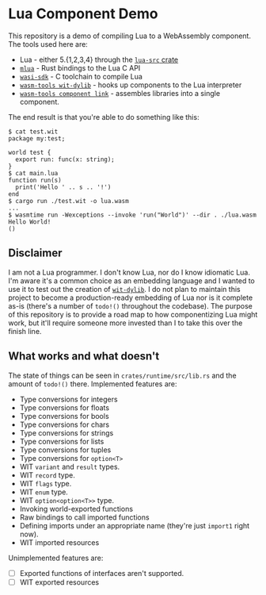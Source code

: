 # Lua Component Demo

This repository is a demo of compiling Lua to a WebAssembly component. The tools
used here are:

* Lua - either 5.{1,2,3,4} through the [`lua-src` crate]
* [`mlua`] - Rust bindings to the Lua C API
* [`wasi-sdk`] - C toolchain to compile Lua
* [`wasm-tools wit-dylib`][`wit-dylib`] - hooks up components to the Lua interpreter
* [`wasm-tools component link`] - assembles libraries into a single component.

The end result is that you're able to do something like this:

```
$ cat test.wit
package my:test;

world test {
  export run: func(x: string);
}
$ cat main.lua
function run(s)
  print('Hello ' .. s .. '!')
end
$ cargo run ./test.wit -o lua.wasm
...
$ wasmtime run -Wexceptions --invoke 'run("World")' --dir . ./lua.wasm
Hello World!
()
```

[`mlua`]: https://crates.io/crates/mlua
[`lua-src` crate]: https://crates.io/crates/lua-src
[`wasi-sdk`]: https://github.com/WebAssembly/wasi-sdk
[`wit-dylib`]: https://github.com/bytecodealliance/wasm-tools/tree/main/crates/wit-dylib
[`wasm-tools component link`]: https://docs.rs/wit-component/latest/wit_component/struct.Linker.html

## Disclaimer

I am not a Lua programmer. I don't know Lua, nor do I know idiomatic Lua. I'm
aware it's a common choice as an embedding language and I wanted to
use it to test out the creation of [`wit-dylib`]. I do not plan to maintain
this project to become a production-ready embedding of Lua nor is it complete
as-is (there's a number of `todo!()` throughout the codebase). The purpose of
this repository is to provide a road map to how componentizing Lua might
work, but it'll require someone more invested than I to take this over the
finish line.

## What works and what doesn't

The state of things can be seen in `crates/runtime/src/lib.rs` and the amount
of `todo!()` there. Implemented features are:

* Type conversions for integers
* Type conversions for floats
* Type conversions for bools
* Type conversions for chars
* Type conversions for strings
* Type conversions for lists
* Type conversions for tuples
* Type conversions for `option<T>`
* WIT `variant` and `result` types.
* WIT `record` type.
* WIT `flags` type.
* WIT `enum` type.
* WIT `option<option<T>>` type.
* Invoking world-exported functions
* Raw bindings to call imported functions
* Defining imports under an appropriate name (they're just `import1` right
  now).
* WIT imported resources

Unimplemented features are:

* [ ] Exported functions of interfaces aren't supported.
* [ ] WIT exported resources
